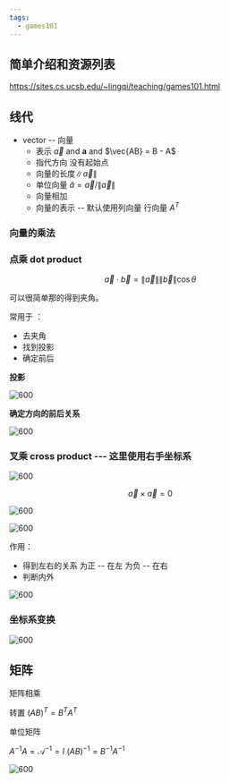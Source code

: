 ```yaml
---
tags:
  - games101
---
```

## 简单介绍和资源列表

https://sites.cs.ucsb.edu/~lingqi/teaching/games101.html

## 线代

- vector -- 向量 
	- 表示 $\vec{a}$  and $\mathbf{a}$ and $\vec{AB} = B - A$
	- 指代方向 没有起始点
	- 向量的长度$\left \| \vec{a} \right \|$ 
	- 单位向量 $\hat{a} = \vec{a} / \left \| \vec{a} \right \|$
	- 向量相加
	- 向量的表示 -- 默认使用列向量  行向量 $A^T$

### 向量的乘法

### 点乘 dot product 

$$
\vec{a} \cdot \vec{b} = \left \| \vec{a}\right \| \left \| \vec{b}\right \| \cos{\theta}
$$

可以很简单那的得到夹角。

常用于 ：
- 去夹角
- 找到投影
- 确定前后

**投影**


![600](https://s2.loli.net/2024/04/21/phUek6EWtjKdi8Z.png)


**确定方向的前后关系**

![600](https://s2.loli.net/2024/04/21/YWb4VHpFO3Nqa2K.png)

### 叉乘 cross product --- 这里使用右手坐标系

![600](https://s2.loli.net/2024/04/21/UKGk31hiSOWL7w2.png)


$$
 \vec{a} \times \vec{a} = 0
$$

![600](https://s2.loli.net/2024/04/21/UKGk31hiSOWL7w2.png)


![600](https://s2.loli.net/2024/04/21/IF8N4RmTyKlDkU6.png)

作用：
- 得到左右的关系  为正 -- 在左 为负 -- 在右
- 判断内外

![600](https://s2.loli.net/2024/04/21/lKVw3xefSAvPmRW.png)


### 坐标系变换

![600](https://s2.loli.net/2024/04/21/MZOkS6mQCxPEart.png)


## 矩阵

矩阵相乘

转置 $(AB)^T = B^TA^T$

单位矩阵

$A^{-1}A=\mathcal{A}^{-1}=I$
$(AB)^{-1} = B^{-1}A^{-1}$

![600](https://s2.loli.net/2024/04/21/QXxHA1S4lsdGJ5F.png)


